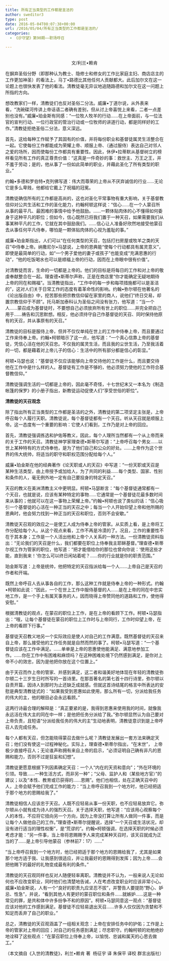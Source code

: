 ```yaml
---
title: 所有正当类型的工作都是圣洁的
author: sweditor3
type: post
date: 2016-05-04T08:07:38+00:00
url: /2016/05/04/所有正当类型的工作都是圣洁的/
categories:
  - 《＠守望》第90期——职场呼召

---
```

<p style="text-align: center;">
  <br /> 文/利兰&bull;赖肯
</p>

在摒弃圣俗分野（即那种认为教士、隐修士和修女的工作比家庭主妇、商店店主的工作更加神圣）的看法上，马丁&bull;路德比其他任何人贡献都大。此后加尔文在这一论题上也很快发表了他的看法。清教徒毫无异议地追随路德和加尔文在这一问题上所指的方向。 

想改教家们一样，清教徒们也反对圣俗二分法。威廉&bull;丁道尔说，从外表来看，&ldquo;洗碗碟河传讲上帝话语二者确有差别，但从讨上帝喜悦上来看，二者一点差别也没有。&rdquo;威廉&bull;珀金斯有同感：&ldquo;一位牧人牧羊的行动&hellip;&hellip;在上帝面前，与一位法官的宣判行动、一位行政官的管治行动或一位牧师的讲道行动，都是同样好的工作。&rdquo;清教徒拒绝圣俗二分法，意义深远。 

首先，这给每种工作赋予了其固有的价值，并将每份职业和基督徒属灵生活整合在一起。它使每份工作都能成为荣耀上帝、顺服上帝、（通过服侍）表达自己对邻人之爱的场所，因而使每份工作都具有重要性。因此，休伊&bull;拉蒂默从基督树立的榜样看见所有工作的真正尊贵价值：&ldquo;这真是一件奇妙的事：救世主、万王之王，并不羞于劳动；是的，他从事了一份如此简单的职业，并藉此圣化了所有类型的职业。&rdquo; 

约翰&bull;多德和罗伯特&bull;克列佛写道：伟大而尊荣的上帝从不厌弃诚信的行业&hellip;&hellip;无论它是多么卑贱，他都给它戴上了祝福的冠冕。 

清教徒确信所有的工作都是高尚的，这也对圣化平常事物有重大影响，关于基督教信仰对公共生活和工作的圣化能力，约翰柯顿这样说：&ldquo;信心&hellip;&hellip;在一个人蒙召所从事的最平凡、最困难的事情中给予他鼓励。&hellip;&hellip;一颗体贴肉体的心不懂得如何委身于这种平凡的职位；但如今，信心既然已将我们置于一种天召，如果需要我们从事某种平凡的工作，它就在其中鼓励我们。&hellip;&hellip;信心让人准备好欣然地接受他蒙召去从事任何平凡侍奉，哪怕是一颗体贴肉体的心视为羞耻的事。&rdquo; 

威廉&bull;珀金斯指出，人们可以&ldquo;在任何类型的天召，包括打扫房屋或牧羊之类的天召&rdquo;中侍奉上帝。纳撒尼尔&bull;马瑟说，上帝的恩典能&ldquo;使每个行动都具有属灵意义&rdquo;，即使是最简单的行动，如&ldquo;一个男子爱他的妻子或孩子&rdquo;也能变成&ldquo;充满恩惠的行动&rdquo;，&ldquo;他的吃饭喝水也可以是顺福上帝的行动，因而在上帝眼中很有价值&rdquo;。 

对清教徒而言，生命的一切都是上帝的。他们的目标是将每日的工作和对上帝的敬虔奉献整合在一起。理查德&bull;斯蒂尔声称，正是在商店里&ldquo;你才能确定无疑地期待上帝的同在和赐福&rdquo;。当清教徒指出，&ldquo;工作中的每一步和每项措施都可以是圣洁的&rdquo;，这对人们关于日常工作的态度有着革命性的影响。约翰&bull;弥尔顿在他著名的《论出版自由》中，挖苦那些把宗教信仰留在家里的商人，说他们&ldquo;终日交易，却置宗教信仰于不顾&rdquo;。托马斯加泰科认为圣俗之间没有张力，他写道：&ldquo;当一个人&hellip;&hellip;蒙召成为基督徒时，不要想自己必须放弃所有世上的职位&hellip;&hellip;并完全把自己用于&hellip;&hellip;祷告和沉思默想。相反，他必须持守自己作基督徒的天召、同时保持他原有的天召，并从事原有的天召。&rdquo; 

清教徒的目标是服侍上帝，但并不仅仅单纯在世上的工作中侍奉上帝，而且要通过工作来侍奉上帝。约翰&bull;柯顿暗示了这一点，他写道：&ldquo;一个真心信靠上帝的基督徒，凭信心活在他的天召忠。不仅我的属灵生活，而且我的尘世生活，乃至我活着的一切，都是藉着对上帝儿子的信心：生活中的所有部分都是信心的彰显。&rdquo; 

柯顿&bull;马瑟也说：&ldquo;基督徒不仅应该能够向上帝交待他的工作是什么，而且要交待他在工作中是什么样的人。基督徒有工作是不够的，他必须努力使他的工作符合基督教信仰。&rdquo; 

清教徒强调生活的一切都是上帝的，因此毫不奇怪，十七世纪末又一本名为《制造帐篷的保罗》的小册子指出，新教徒运动促使人们&ldquo;享受世俗的职位&rdquo;。 

**清教徒的天召观念** 

除了指出所有正当类型的工作都是圣洁的之外，清教徒的第二项坚定主张是，上帝呼召每个人履行天职。清教徒说，每个基督徒都有一个天召。听从天召就是顺服上帝。这一态度有一个重要的影响：它使人们看到，工作乃是对上帝的回应。 

首先，清教徒强调拣选和护佑等教义，因此，每个人理所当然都有一个从上帝而来的关于工作的天召。清教徒神学家理查德&bull;斯蒂尔写道：&ldquo;上帝呼召每个男女&hellip;&hellip;以世上某种特有的方式侍奉他，是为了他们自己和公众的好处。&hellip;&hellip;上帝作为这个世界的伟大统帅，将适当的职守和职权范围分配给每个人。&rdquo; 

威廉&bull;珀金斯在他的经典著作《论天职或人的天召》中写道：&ldquo;一份天职或天召是某种生活类型，由上帝授予或加给人，为了共同的利益&hellip;&hellip;每个类型、国家、性别和条件的人，毫无例外地一定有自己要投身的特定天召。&rdquo; 

天召的教义在美洲清教主义中更明显。柯顿&bull;马瑟断言：&ldquo;每个基督徒通常都有一个天召，也就是说，应该有某种特定的事物&hellip;&hellip;它通常是一个基督徒花最多数时间来从事的；他就可以在这一事物上荣耀上帝。&rdquo;约翰&bull;柯顿也说了类似的话：&ldquo;信心吸引一个基督徒的心活在一种正当的天召之中；每当一个人开始仰望上帝和他所赐的恩典时，他会努力找到一种正当的天召和职位，否则不会安歇。&rdquo; 

清教徒天召观的效应之一是使工人成为侍奉上帝的管家。从实质上看，是上帝将工作分配给每个人。从这个观点来看，工作不再是冷漠的了。况且，工作的重要性不在于其本身；工作是一个人活出他和上帝个人关系的一种方法。一份清教徒资料指出：&ldquo;无论我们的天召是什么，我们都要在职位上侍奉我主耶稣基督。&rdquo;理查德&bull;斯蒂尔视工作为管家的职位，他写道：&ldquo;把才能借给你的那位也曾向你说：&lsquo;使用这些才能，直到我来！&rsquo;你怎么可以终日闲站着呢？&hellip;&hellip;你的行业就是你的职责范围。&rdquo; 

珀金斯写道：上帝是统帅，他把特定的天召指派给每一个人&hellip;&hellip;上帝自己是天召的作者和开端。 

既然上帝呼召人去从事各自的工作，那么这种工作就是侍奉上帝的一种形式。约翰&bull;柯顿如此说：&ldquo;因此，一个在世上工作中服侍基督的人&hellip;&hellip;是在上帝的同在中忠实地工作，是一个手上有属天事务的人，因而晓得上帝赞同他的道路和工作，使他得安慰。&rdquo; 

根据清教徒的观点，在蒙召的职位上工作，是在上帝的看顾下工作。柯顿&bull;马瑟指出：&ldquo;哦，让每个基督徒在蒙召的职位上工作时与上帝同行，工作时仰望上帝，在上帝的看顾下行事。&rdquo; 

基督徒天召教义地另一个实际效应是使人对自己的工作满意。既然基督徒的天召来自上帝，那么接受他的工作任务就是自然而然的事了。柯顿&bull;马瑟写道：&ldquo;一个基督徒应该在工作中满足。&hellip;&hellip;单单是上帝的恩惠使他能满足、满意地参加工作。&hellip;&hellip;你在工作中有困难和麻烦吗？在这种困难处境下仍然感到满足，是你对上帝不小的效忠，因为是他把你放在这个位置上。&rdquo; 

由于天召而作上帝的管家、并感到满足，这二者和谐美好地体现在年轻的清教徒弥尔顿二十三岁生日时所写的一首诗里。在那首著名的第七首十四行诗里，弥尔顿以自责开篇，因诗人到那时为止还缺乏成就感。但就这首诗结尾的格言中所表达的安慰是典型清教徒式的：&ldquo;如果我受到恩惠如此使用，那么所有一切，分派给我任务的伟大的主，他的眼目必会永远看顾。&rdquo; 

这两行诗最合理的解释是：&ldquo;真正要紧的是，我得到恩惠来使用我的时间，就像我永远活在伟大主的同在中一样；是他把任务分派给了我。&rdquo;弥尔顿显然认为自己要对上帝负责，且短语&ldquo;分派给我任务的伟大的主&rdquo;生动地表明，清教徒意识到是上帝呼召人去完成任务。 

每个人都有天召，但怎能晓得蒙召去做什么呢？清教徒发展出一套方法来确定天召；他们没有使这一过程神秘化。实际上，理查德&bull;斯蒂尔指出，&ldquo;在末世&rdquo;， 上帝极少直接呼召人；无论谁声称拥有来自上帝的启示，&ldquo;必须证明自己确有非凡的恩赐和能力，否则不过是狂妄和幻想&rdquo;。 

清教徒更愿意根据下列因素确定天召：一个人&ldquo;内在的天资和意向&rdquo;；&ldquo;外在环境的引领。导致&hellip;&hellip;一种生活方式，而非另一种&rdquo;；&ldquo;父母、监护人和（某些地方官）&rdquo;的建议；以及&ldquo;本性、教育或已获得的&hellip;&hellip;恩赐&rdquo;。他们也相信，处在正确天召中的人，上帝会赋予他们完成工作的能力：&ldquo;当上帝呼召我到一个地方时，他已经把适于那个地方的恩赐给我了。&rdquo; 

清教徒相信人应该忠于天召。人既不应轻易从事一份天职，也不应轻易放弃它。弥尔顿从小就有成为诗人的强烈天召。关于选择天职，他写道：&ldquo;应该用心观察每个人的本性，不应将它扭向另一个方向，因为上帝没打算让所有人做同一件事，而是让每个人做他自己的工作。&rdquo;理查德&bull;斯蒂尔提醒说，选择&ldquo;一个天召或生活状况，却没有进行适当的理性权衡&rdquo;，是&ldquo;荒谬的&rdquo;。约翰&bull;柯顿强调，在选择天职的时候必须考虑才能：&ldquo;另一件事，当上帝将恩赐赐予人来完成某种天召时，该天召就成为正当的了&hellip;&hellip;是上帝引导他蒙召（参林前7：17）&hellip;&hellip;&rdquo; 

&ldquo;当上帝呼召我到一个地方时，他已经把适于那个地方的恩赐给我了，尤其是如果那个地方适于我、让我感到很适应，并让我最好的恩赐得到发挥；因为上帝&hellip;&hellip;会把他赐下的最好的礼物变成最有利的条件。&rdquo; 

清教徒的天召观同样也反对人随便轻率离职。清教徒并不认为，一般来说人无论如何也不应改变职业，同时他们也清楚地告诫，人在考虑改变职业时应该非常小心。威廉&bull;珀金斯说，人有一个&ldquo;良好的职责九应坚忍不拔&rdquo;，并警告人要提防&ldquo;野心、妒忌、性急&rdquo;，并说，&ldquo;看到其他人有更好的蒙召职位和条件&hellip;&hellip;就嫉妒&hellip;&hellip;这是一种常见的罪，是共和体中许多纷争不和的原因&rdquo;。柯顿&bull;马瑟同意这一观点：&ldquo;基督徒应该对他的工作感到满足。基督徒不应轻易退出天召&hellip;&hellip;许多人仅仅因为贪婪和不知足而丢弃了自己的职业。&rdquo; 

总之，清教徒的天召观涵盖了一组相关观念：上帝在安排任务中的护佑；工作是上帝的管家对上帝的回应；对自己的任务感到满足；尽忠职守。约翰柯顿的劝勉绝妙地诠释了这些观点：&ldquo;在蒙召职位上侍奉上帝，以愉悦、忠诚和属天的心思去做工。&rdquo; 

（本文摘自《入世的清教徒》，利兰&bull;赖肯 著 &nbsp;杨征宇 译 朱保平 译校 群言出版社）